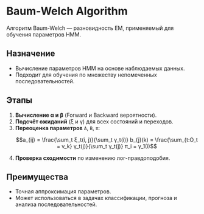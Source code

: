 # Baum-Welch Algorithm

Алгоритм Baum-Welch — разновидность EM, применяемый для обучения параметров HMM.

## Назначение
- Вычисление параметров HMM на основе наблюдаемых данных.
- Подходит для обучения по множеству непомеченных последовательностей.

## Этапы

1. **Вычисление α и β** (Forward и Backward вероятности).
2. **Подсчёт ожиданий** (ξ и γ) для всех состояний и переходов.
3. **Переоценка параметров** `A`, `B`, `π`:
   ```math
   a_{ij} = \frac{\sum_t ξ_t(i, j)}{\sum_t γ_t(i)}
   b_{j}(k) = \frac{\sum_{t:O_t = v_k} γ_t(j)}{\sum_t γ_t(j)}
   π_i = γ_1(i)
   ```
4. **Проверка сходимости** по изменению лог-правдоподобия.

## Преимущества

- Точная аппроксимация параметров.
- Может использоваться в задачах классификации, прогноза и анализа последовательностей.